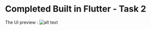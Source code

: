 # Completed Built in Flutter - Task 2 

The UI preview :
![alt text](https://raw.githubusercontent.com/joseph-mj/BuiltInFlutter-Task-2/main/Portfolio%20Screenshot.png)
